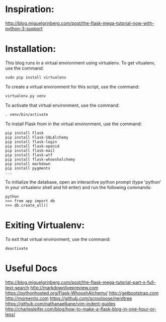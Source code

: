 Inspiration:
============
http://blog.miguelgrinberg.com/post/the-flask-mega-tutorial-now-with-python-3-support

Installation: 
=============

This blog runs in a virtual environment using virtualenv.  To  get vitualenv,
use the command:

    sudo pip install virtualenv

To create a virtual environment for this script, use the command:

    virtualenv.py venv

To activate that virtual environment, use the command:

    . venv/bin/activate

To install Flask from in the virtual environment, use the command:

    pip install Flask
    pip install Flask-SQLAlchemy
    pip install flask-login
    pip install flask-openid
    pip install flask-mail
    pip install flask-wtf
    pip install flask-whooshalchemy
    pip install markdown
    pip install pygments
    ...

To initialize the database, open an interactive python prompt (type 'python' in 
your virtualenv shell and hit enter) and run the following commands:

    python
    >>> from app import db
    >>> db.create_all()

Exiting Virtualenv: 
===================

To exit that virtual environment, use the command:

    deactivate


Useful Docs
===========
http://blog.miguelgrinberg.com/post/the-flask-mega-tutorial-part-x-full-text-search
http://markdownlivepreview.com
https://pythonhosted.org/Flask-WhooshAlchemy/
http://getbootstrap.com
http://momentjs.com
https://github.com/scrooloose/nerdtree
https://github.com/nathanaelkane/vim-indent-guides
http://charlesleifer.com/blog/how-to-make-a-flask-blog-in-one-hour-or-less/
